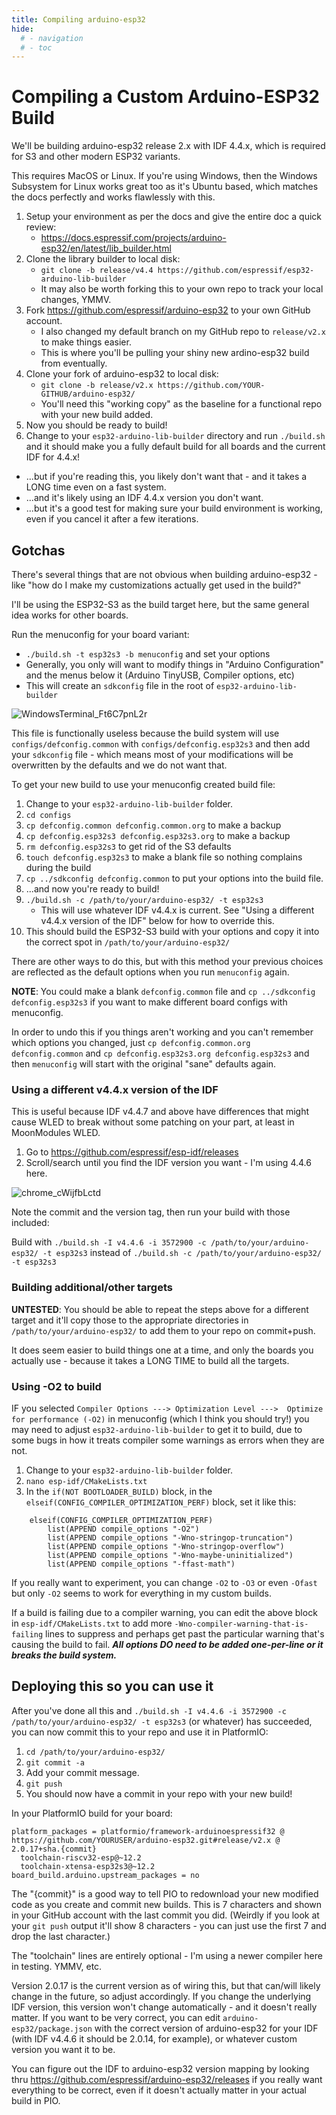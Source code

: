 ```yaml
---
title: Compiling arduino-esp32
hide:
  # - navigation
  # - toc
---
```

# Compiling a Custom Arduino-ESP32 Build

We'll be building arduino-esp32 release 2.x with IDF 4.4.x, which is required for S3 and other modern ESP32 variants.

This requires MacOS or Linux. If you're using Windows, then the Windows Subsystem for Linux works great too as it's Ubuntu based, which matches the docs perfectly and works flawlessly with this.

1. Setup your environment as per the docs and give the entire doc a quick review:
   * https://docs.espressif.com/projects/arduino-esp32/en/latest/lib_builder.html
2. Clone the library builder to local disk:
   * `git clone -b release/v4.4 https://github.com/espressif/esp32-arduino-lib-builder`
   * It may also be worth forking this to your own repo to track your local changes, YMMV.
3. Fork https://github.com/espressif/arduino-esp32 to your own GitHub account.
   * I also changed my default branch on my GitHub repo to `release/v2.x` to make things easier.
   * This is where you'll be pulling your shiny new ardino-esp32 build from eventually.
4. Clone your fork of arduino-esp32 to local disk:
   * `git clone -b release/v2.x https://github.com/YOUR-GITHUB/arduino-esp32/`
   * You'll need this "working copy" as the baseline for a functional repo with your new build added.
5. Now you should be ready to build!
6. Change to your `esp32-arduino-lib-builder` directory and run `./build.sh` and it should make you a fully default build for all boards and the current IDF for 4.4.x!
  * ...but if you're reading this, you likely don't want that - and it takes a LONG time even on a fast system.
  * ...and it's likely using an IDF 4.4.x version you don't want.
  * ...but it's a good test for making sure your build environment is working, even if you cancel it after a few iterations. 

## Gotchas

There's several things that are not obvious when building arduino-esp32 - like "how do I make my customizations actually get used in the build?" 

I'll be using the ESP32-S3 as the build target here, but the same general idea works for other boards.

Run the menuconfig for your board variant:
  * `./build.sh -t esp32s3 -b menuconfig` and set your options
  * Generally, you only will want to modify things in "Arduino Configuration" and the menus below it (Arduino TinyUSB, Compiler options, etc)
  * This will create an `sdkconfig` file in the root of `esp32-arduino-lib-builder`

![WindowsTerminal_Ft6C7pnL2r](https://github.com/user-attachments/assets/e2c5ee91-e730-4287-8e80-cd1c9837b4dc)

This file is functionally useless because the build system will use `configs/defconfig.common` with `configs/defconfig.esp32s3` and then add your `sdkconfig` file - which means most of your modifications will be overwritten by the defaults and we do not want that. 

To get your new build to use your menuconfig created build file:

1. Change to your `esp32-arduino-lib-builder` folder.
2. `cd configs`
3. `cp defconfig.common defconfig.common.org` to make a backup
4. `cp defconfig.esp32s3 defconfig.esp32s3.org` to make a backup
5. `rm defconfig.esp32s3` to get rid of the S3 defaults
6. `touch defconfig.esp32s3` to make a blank file so nothing complains during the build
7. `cp ../sdkconfig defconfig.common` to put your options into the build file.
8. ...and now you're ready to build!
9. `./build.sh -c /path/to/your/arduino-esp32/ -t esp32s3`
   * This will use whatever IDF v4.4.x is current. See "Using a different v4.4.x version of the IDF" below for how to override this.
10. This should build the ESP32-S3 build with your options and copy it into the correct spot in `/path/to/your/arduino-esp32/`

There are other ways to do this, but with this method your previous choices are reflected as the default options when you run `menuconfig` again. 

**NOTE**: You could make a blank `defconfig.common` file and `cp ../sdkconfig defconfig.esp32s3` if you want to make different board configs with menuconfig. 

In order to undo this if you things aren't working and you can't remember which options you changed, just `cp defconfig.common.org defconfig.common` and `cp defconfig.esp32s3.org defconfig.esp32s3` and then `menuconfig` will start with the original "sane" defaults again.  

### Using a different v4.4.x version of the IDF

This is useful because IDF v4.4.7 and above have differences that might cause WLED to break without some patching on your part, at least in MoonModules WLED. 

1. Go to https://github.com/espressif/esp-idf/releases
2. Scroll/search until you find the IDF version you want - I'm using 4.4.6 here.

![chrome_cWijfbLctd](https://github.com/user-attachments/assets/a551ec76-bdb7-48d2-ad47-631630ef8ebd)

Note the commit and the version tag, then run your build with those included:

Build with `./build.sh -I v4.4.6 -i 3572900 -c /path/to/your/arduino-esp32/ -t esp32s3` instead of `./build.sh -c /path/to/your/arduino-esp32/ -t esp32s3`

### Building additional/other targets

**UNTESTED**: You should be able to repeat the steps above for a different target and it'll copy those to the appropriate directories in `/path/to/your/arduino-esp32/` to add them to your repo on commit+push.

It does seem easier to build things one at a time, and only the boards you actually use - because it takes a LONG TIME to build all the targets.  

### Using -O2 to build

IF you selected `Compiler Options ---> Optimization Level --->  Optimize for performance (-O2)` in menuconfig (which I think you should try!) you may need to adjust `esp32-arduino-lib-builder` to get it to build, due to some bugs in how it treats compiler some warnings as errors when they are not.

1. Change to your `esp32-arduino-lib-builder` folder.
2. `nano esp-idf/CMakeLists.txt`
3. In the `if(NOT BOOTLOADER_BUILD)` block, in the ` elseif(CONFIG_COMPILER_OPTIMIZATION_PERF)` block, set it like this:
```
    elseif(CONFIG_COMPILER_OPTIMIZATION_PERF)
        list(APPEND compile_options "-O2")
        list(APPEND compile_options "-Wno-stringop-truncation")
        list(APPEND compile_options "-Wno-stringop-overflow")
        list(APPEND compile_options "-Wno-maybe-uninitialized")
        list(APPEND compile_options "-ffast-math")
```
If you really want to experiment, you can change `-O2` to `-O3` or even `-Ofast` but only `-O2` seems to work for everything in my custom builds. 

If a build is failing due to a compiler warning, you can edit the above block in `esp-idf/CMakeLists.txt` to add more `-Wno-compiler-warning-that-is-failing` lines to suppress and perhaps get past the particular warning that's causing the build to fail. _**All options DO need to be added one-per-line or it breaks the build system.**_

## Deploying this so you can use it

After you've done all this and `./build.sh -I v4.4.6 -i 3572900 -c /path/to/your/arduino-esp32/ -t esp32s3` (or whatever) has succeeded, you can now commit this to your repo and use it in PlatformIO:

1. `cd /path/to/your/arduino-esp32/`
2. `git commit -a`
3. Add your commit message.
4. `git push`
5. You should now have a commit in your repo with your new build!

In your PlatformIO build for your board:
```
platform_packages = platformio/framework-arduinoespressif32 @ https://github.com/YOURUSER/arduino-esp32.git#release/v2.x @ 2.0.17+sha.{commit}
  toolchain-riscv32-esp@~12.2
  toolchain-xtensa-esp32s3@~12.2
board_build.arduino.upstream_packages = no
```
The "{commit}" is a good way to tell PIO to redownload your new modified code as you create and commit new builds. This is 7 characters and shown in your GitHub account with the last commit you did. (Weirdly if you look at your `git push` output it'll show 8 characters - you can just use the first 7 and drop the last character.)

The "toolchain" lines are entirely optional - I'm using a newer compiler here in testing. YMMV, etc.

Version 2.0.17 is the current version as of wiring this, but that can/will likely change in the future, so adjust accordingly. If you change the underlying IDF version, this version won't change automatically - and it doesn't really matter. If you want to be very correct, you can edit `arduino-esp32/package.json` with the correct version of arduino-esp32 for your IDF (with IDF v4.4.6 it should be 2.0.14, for example), or whatever custom version you want it to be. 

You can figure out the IDF to arduino-esp32 version mapping by looking thru https://github.com/espressif/arduino-esp32/releases if you really want everything to be correct, even if it doesn't actually matter in your actual build in PIO. 
